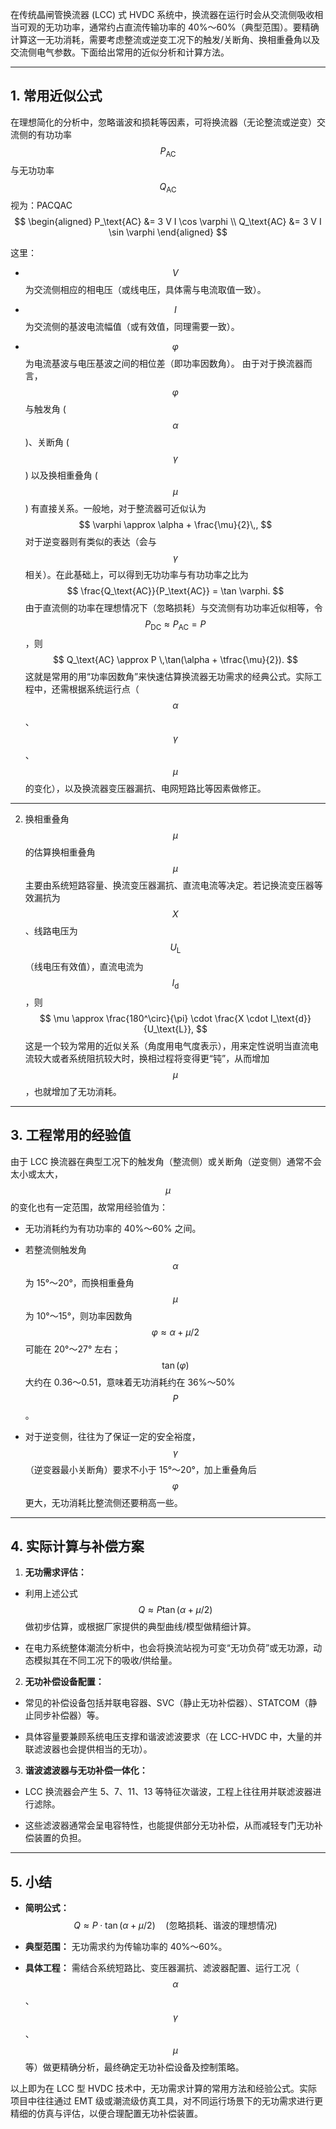 
在传统晶闸管换流器 (LCC) 式 HVDC 系统中，换流器在运行时会从交流侧吸收相当可观的无功功率，通常约占直流传输功率的 40%～60%（典型范围）。要精确计算这一无功消耗，需要考虑整流或逆变工况下的触发/关断角、换相重叠角以及交流侧电气参数。下面给出常用的近似分析和计算方法。


---


## 1. 常用近似公式 
在理想简化的分析中，忽略谐波和损耗等因素，可将换流器（无论整流或逆变）交流侧的有功功率 $$P_\text{AC}$$ 与无功功率 $$Q_\text{AC}$$ 视为：PACQAC$$
 \begin{aligned}
P_\text{AC} &= 3 V I \cos \varphi \\
Q_\text{AC} &= 3 V I \sin \varphi
\end{aligned} 
$$

这里：
 
- $$V$$ 为交流侧相应的相电压（或线电压，具体需与电流取值一致）。
 
- $$I$$ 为交流侧的基波电流幅值（或有效值，同理需要一致）。
 
- $$\varphi$$ 为电流基波与电压基波之间的相位差（即功率因数角）。
由于对于换流器而言，$$\varphi$$ 与触发角 ($$\alpha$$)、关断角 ($$\gamma$$) 以及换相重叠角 ($$\mu$$) 有直接关系。一般地，对于整流器可近似认为$$
 \varphi \approx \alpha + \frac{\mu}{2}\,, 
$$
对于逆变器则有类似的表达（会与 $$\gamma$$ 相关）。在此基础上，可以得到无功功率与有功功率之比为$$
 \frac{Q_\text{AC}}{P_\text{AC}} = \tan \varphi. 
$$
由于直流侧的功率在理想情况下（忽略损耗）与交流侧有功功率近似相等，令 $$P_\text{DC} \approx P_\text{AC} = P$$，则$$
 Q_\text{AC} \approx P \,\tan(\alpha + \tfrac{\mu}{2}). 
$$
这就是常用的用“功率因数角”来快速估算换流器无功需求的经典公式。实际工程中，还需根据系统运行点（$$\alpha$$、$$\gamma$$、$$\mu$$ 的变化），以及换流器变压器漏抗、电网短路比等因素做修正。

---

2. 换相重叠角 $$\mu$$ 的估算换相重叠角 $$\mu$$ 主要由系统短路容量、换流变压器漏抗、直流电流等决定。若记换流变压器等效漏抗为 $$X$$、线路电压为 $$U_\text{L}$$（线电压有效值），直流电流为 $$I_\text{d}$$，则$$
 \mu \approx \frac{180^\circ}{\pi} \cdot \frac{X \cdot I_\text{d}}{U_\text{L}}, 
$$
这是一个较为常用的近似关系（角度用电气度表示），用来定性说明当直流电流较大或者系统阻抗较大时，换相过程将变得更“钝”，从而增加 $$\mu$$，也就增加了无功消耗。

---


## 3. 工程常用的经验值 
由于 LCC 换流器在典型工况下的触发角（整流侧）或关断角（逆变侧）通常不会太小或太大，$$\mu$$ 的变化也有一定范围，故常用经验值为：
- 无功消耗约为有功功率的 40%～60% 之间。
 
- 若整流侧触发角 $$\alpha$$ 为 15°～20°，而换相重叠角 $$\mu$$ 为 10°～15°，则功率因数角 $$\varphi \approx \alpha + \mu/2$$ 可能在 20°～27° 左右；$$\tan(\varphi)$$ 大约在 0.36～0.51，意味着无功消耗约在 36%～50% $$P$$。
 
- 对于逆变侧，往往为了保证一定的安全裕度，$$\gamma$$（逆变器最小关断角）要求不小于 15°～20°，加上重叠角后 $$\varphi$$ 更大，无功消耗比整流侧还要稍高一些。


---


## 4. 实际计算与补偿方案 
 
1. **无功需求评估：**  
  - 利用上述公式 $$Q \approx P \tan(\alpha + \mu/2)$$ 做初步估算，或根据厂家提供的典型曲线/模型做精细计算。

  - 在电力系统整体潮流分析中，也会将换流站视为可变“无功负荷”或无功源，动态模拟其在不同工况下的吸收/供给量。
 
2. **无功补偿设备配置：** 
  - 常见的补偿设备包括并联电容器、SVC（静止无功补偿器）、STATCOM（静止同步补偿器）等。

  - 具体容量要兼顾系统电压支撑和谐波滤波要求（在 LCC-HVDC 中，大量的并联滤波器也会提供相当的无功）。
 
3. **谐波滤波器与无功补偿一体化：** 
  - LCC 换流器会产生 5、7、11、13 等特征次谐波，工程上往往用并联滤波器进行滤除。

  - 这些滤波器通常会呈电容特性，也能提供部分无功补偿，从而减轻专门无功补偿装置的负担。


---


## 5. 小结 
 
- **简明公式：** 
$$
 Q \approx P \cdot \tan(\alpha + \mu/2)\quad (\text{忽略损耗、谐波的理想情况}) 
$$
 
- **典型范围：** 
无功需求约为传输功率的 40%～60%。
 
- **具体工程：** 
需结合系统短路比、变压器漏抗、滤波器配置、运行工况（$$\alpha$$、$$\gamma$$、$$\mu$$ 等）做更精确分析，最终确定无功补偿设备及控制策略。

以上即为在 LCC 型 HVDC 技术中，无功需求计算的常用方法和经验公式。实际项目中往往通过 EMT 级或潮流级仿真工具，对不同运行场景下的无功需求进行更精细的仿真与评估，以便合理配置无功补偿装置。
